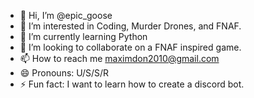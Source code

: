 - 👋 Hi, I’m @epic_goose
- 👀 I’m interested in Coding, Murder Drones, and FNAF.
- 🌱 I’m currently learning Python
- 💞️ I’m looking to collaborate on a FNAF inspired game.
- 📫 How to reach me maximdon2010@gmail.com
- 😄 Pronouns: U/S/S/R
- ⚡ Fun fact: I want to learn how to create a discord bot.
